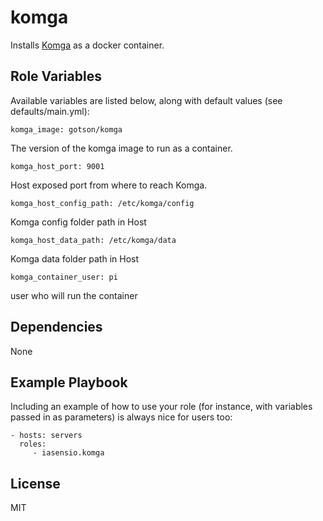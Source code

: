 komga
=========

Installs [Komga](https://komga.org/) as a docker container.


Role Variables
--------------

Available variables are listed below, along with default values (see defaults/main.yml):

```
komga_image: gotson/komga
```
The version of the komga image to run as a container.

```
komga_host_port: 9001
```
Host exposed port from where to reach Komga.

```
komga_host_config_path: /etc/komga/config
```
Komga config folder path in Host

```
komga_host_data_path: /etc/komga/data
```
Komga data folder path in Host

```
komga_container_user: pi
```
user who will run the container


Dependencies
------------

None

Example Playbook
----------------

Including an example of how to use your role (for instance, with variables passed in as parameters) is always nice for users too:

    - hosts: servers
      roles:
         - iasensio.komga

License
-------

MIT

